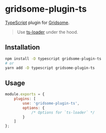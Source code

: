 # gridsome-plugin-ts

[TypeScript](https://www.typescriptlang.org/) plugin for [Gridsome](https://gridsome.org/).

> Use [ts-loader](https://github.com/TypeStrong/ts-loader) under the hood.

## Installation

```bash
npm install -D typescript gridsome-plugin-ts
# or
yarn add -D typescript gridsome-plugin-ts
```

## Usage

```js
module.exports = {
	plugins: [
		use: 'gridsome-plugin-ts',
		options: {
			/* Options for `ts-loader` */
		}
	]
};
```
